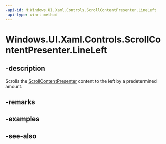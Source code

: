 ```yaml
---
-api-id: M:Windows.UI.Xaml.Controls.ScrollContentPresenter.LineLeft
-api-type: winrt method
---
```


<!-- Method syntax
public void LineLeft()
-->

# Windows.UI.Xaml.Controls.ScrollContentPresenter.LineLeft

## -description
Scrolls the [ScrollContentPresenter](scrollcontentpresenter.md) content to the left by a predetermined amount.



## -remarks

## -examples

## -see-also
